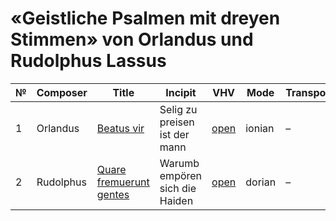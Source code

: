 # «Geistliche Psalmen mit dreyen Stimmen» von Orlandus und Rudolphus Lassus

| № | Composer  | Title                                                          | Incipit                        | VHV                                                                                                                        | Mode   | Transposition | Finalis | Clefs      |
|---|-----------|----------------------------------------------------------------|--------------------------------|----------------------------------------------------------------------------------------------------------------------------|------- |---------------|---------|------------|
| 1 | Orlandus  | [Beatus vir](kern/01-beatus-vir.krn)                           | Selig zu preisen ist der mann  | [open](https://verovio.humdrum.org/?github=WolfgangDrescher/lassus-geistliche-psalmen/kern/01-beatus-vir.krn)              | ionian | –             | c       | G2, C2, C3 |
| 2 | Rudolphus | [Quare fremuerunt gentes](kern/02-quare-fremuerunt-gentes.krn) | Warumb empören sich die Haiden | [open](https://verovio.humdrum.org/?github=WolfgangDrescher/lassus-geistliche-psalmen/kern/02-quare-fremuerunt-gentes.krn) | dorian | –             | d       | G2, C2, C3 |